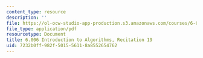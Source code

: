 ```yaml
---
content_type: resource
description: ''
file: https://ol-ocw-studio-app-production.s3.amazonaws.com/courses/6-006-introduction-to-algorithms-spring-2020/7232b0ff982f501556118a8552654762_MIT6_006S20_r19.pdf
file_type: application/pdf
resourcetype: Document
title: 6.006 Introduction to Algorithms, Recitation 19
uid: 7232b0ff-982f-5015-5611-8a8552654762
---
```

